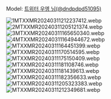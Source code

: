 ﻿---
dddd: 2024.03.09 서코 토
nickname: 우엥
sns_type: x
sns_id: dndpdpd51095
---

<a name="dndpdpd51095"></a>
Model: <a href="https://x.com/dndpdpd51095" target="_blank">트위터 우엥 님(@dndpdpd51095)</a>

![1MTXXMR20240311212237412.webp](/assets/img/2024/03-09/우엥/1MTXXMR20240311212237412.webp)
![2MTXXMR20240311205121374.webp](/assets/img/2024/03-09/우엥/2MTXXMR20240311205121374.webp)
![3MTXXMR20240311165650340.webp](/assets/img/2024/03-09/우엥/3MTXXMR20240311165650340.webp)
![4MTXXMR20240311164944672.webp](/assets/img/2024/03-09/우엥/4MTXXMR20240311164944672.webp)
![MTXXMR20240311164451399.webp](/assets/img/2024/03-09/우엥/MTXXMR20240311164451399.webp)
![MTXXMR20240311170514595.webp](/assets/img/2024/03-09/우엥/MTXXMR20240311170514595.webp)
![MTXXMR20240311175150409.webp](/assets/img/2024/03-09/우엥/MTXXMR20240311175150409.webp)
![MTXXMR20240311181108746.webp](/assets/img/2024/03-09/우엥/MTXXMR20240311181108746.webp)
![MTXXMR20240311181439613.webp](/assets/img/2024/03-09/우엥/MTXXMR20240311181439613.webp)
![MTXXMR20240311182356633.webp](/assets/img/2024/03-09/우엥/MTXXMR20240311182356633.webp)
![MTXXMR20240311205323383.webp](/assets/img/2024/03-09/우엥/MTXXMR20240311205323383.webp)
![MTXXMR20240311212349681.webp](/assets/img/2024/03-09/우엥/MTXXMR20240311212349681.webp)